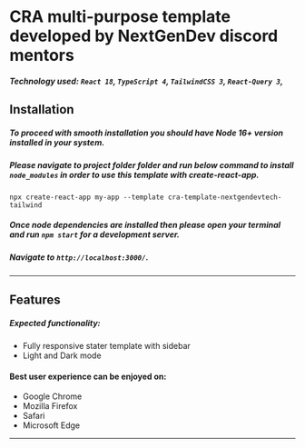 # CRA multi-purpose template developed by NextGenDev discord mentors

##### Technology used: `React 18`, `TypeScript 4`, `TailwindCSS 3`, `React-Query 3`,

## Installation

##### To proceed with smooth installation you should have Node 16+ version installed in your system.

##### Please navigate to project folder folder and run below command to install `node_modules` in order to use this template with create-react-app.

```shell
npx create-react-app my-app --template cra-template-nextgendevtech-tailwind
```

##### Once node dependencies are installed then please open your terminal and run `npm start` for a development server.

##### Navigate to `http://localhost:3000/`.

---

## Features

##### Expected functionality:

-   Fully responsive stater template with sidebar
-   Light and Dark mode

#### Best user experience can be enjoyed on:

-   Google Chrome
-   Mozilla Firefox
-   Safari
-   Microsoft Edge

---
